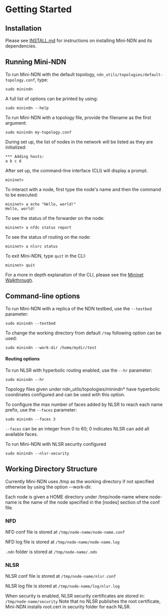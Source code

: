 Getting Started
===============

## Installation
Please see [INSTALL.md](../INSTALL.md) for instructions on installing Mini-NDN and its dependencies.

## Running Mini-NDN

To run Mini-NDN with the default topology, `ndn_utils/topologies/default-topology.conf`, type:

    sudo minindn

A full list of options can be printed by using:

    sudo minindn --help

To run Mini-NDN with a topology file, provide the filename as the first argument:

    sudo minindn my-topology.conf

During set up, the list of nodes in the network will be listed as they are initialized:

    *** Adding hosts:
    a b c d

After set up, the command-line interface (CLI) will display a prompt.

    mininet>

To interact with a node, first type the node's name and then the command to be executed:

    mininet> a echo "Hello, world!"
    Hello, world!

To see the status of the forwarder on the node:

    mininet> a nfdc status report

To see the status of routing on the node:

    mininet> a nlsrc status

To exit Mini-NDN, type `quit` in the CLI:

    mininet> quit

For a more in depth explanation of the CLI, please see the
[Mininet Walkthrough](http://mininet.org/walkthrough/).

## Command-line options

To run Mini-NDN with a replica of the NDN testbed, use the `--testbed` parameter:

    sudo minindn --testbed

To change the working directory from default `/tmp` following option can be used:

    sudo minindn --work-dir /home/mydir/test

#### Routing options

To run NLSR with hyperbolic routing enabled, use the `--hr` parameter:

    sudo minindn --hr

Topology files given under ndn_utils/topologies/minindn* have hyperbolic coordinates configured and can be used with this option.

To configure the max number of faces added by NLSR to reach each name prefix, use the `--faces`
parameter:

    sudo minindn --faces 3

`--faces` can be an integer from 0 to 60; 0 indicates NLSR can add all available faces.

To run Mini-NDN with NLSR security configured

    sudo minindn --nlsr-security

## Working Directory Structure

Currently Mini-NDN uses /tmp as the working directory if not specified otherwise by using the option --work-dir.

Each node is given a HOME directory under /tmp/node-name
where node-name is the name of the node specified in the [nodes] section of the conf file.

### NFD
NFD conf file is stored at `/tmp/node-name/node-name.conf`

NFD log file is stored at `/tmp/node-name/node-name.log`

`.ndn` folder is stored at `/tmp/node-name/.ndn`

### NLSR
NLSR conf file is stored at `/tmp/node-name/nlsr.conf`

NLSR log file is stored at `/tmp/node-name/log/nlsr.log`

When security is enabled, NLSR security certificates are stored in: `/tmp/node-name/security`
Note that no NLSR publishes the root certificate, Mini-NDN installs root.cert in security folder for each NLSR.
